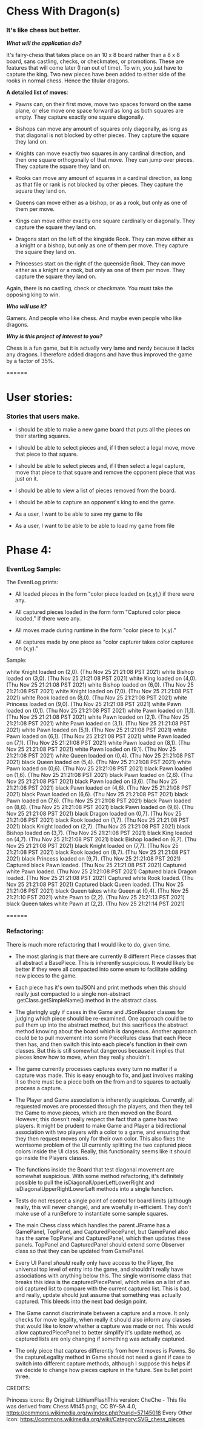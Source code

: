 # Chess With Dragon(s)
### It's like chess but better.

***What will the application do?***  

It's fairy-chess that takes place on an 10 x 8 board rather than a 8 x 8 board, sans castling, checks, or checkmates,
or promotions. These are features that will come later (I ran out of time). To win, you just have to capture the king. 
Two new pieces have been added to either side of the rooks in normal chess. Hence the titular dragons.

**A detailed list of moves**:
- Pawns can, on their first move, move two spaces forward on the same plane, or else move one space forward
  as long as both squares are empty. They capture exactly one square diagonally.


- Bishops can move any amount of squares only diagonally, as long as that diagonal is not blocked by other pieces. They
  capture the square they land on.


- Knights can move exactly two squares in any cardinal direction, and then one square orthogonally of that move. They
  can jump over pieces. They capture the square they land on.


- Rooks can move any amount of squares in a cardinal direction, as long as that file or rank is not blocked by other
  pieces. They capture the square they land on.


- Queens can move either as a bishop, or as a rook, but only as one of them per move.


- Kings can move either exactly one square cardinally or diagonally. They capture the square they land on.


- Dragons start on the left of the kingside Rook. They can move either as a knight or a bishop, but only as one of them
  per move. They capture the square they land on.


- Princesses start on the right of the queenside Rook. They can move either as a knight or a rook, but only as one of
  them per move. They capture the square they land on.


Again, there is no castling, check or checkmate. You must take the opposing king to win.

***Who will use it?***

Gamers. And people who like chess. And maybe even people who like dragons.

***Why is this project of interest to you?***

Chess is a fun game, but it is actually very lame and nerdy because it lacks any dragons. I therefore added dragons and
have thus improved the game by a factor of 35%.

======

# User stories: 
### Stories that users make.

- I should be able to make a new game board that puts all the pieces on their starting squares.


- I should be able to select pieces and, if I then select a legal move, move that piece to that square.


- I should be able to select pieces and, if I then select a legal capture, move that piece to that square and remove
  the opponent piece that was just on it.


- I should be able to view a list of pieces removed from the board.


- I should be able to capture an opponent's king to end the game.


- As a user, I want to be able to save my game to file


- As a user, I want to be able to be able to load my game from file 

# Phase 4:
### EventLog Sample:


The EventLog prints:

- All loaded pieces in the form "color piece loaded on (x,y),) if there were any.


- All captured pieces loaded in the form form "Captured color piece loaded," if there were any.


- All moves made during runtime in the form "color piece to (x,y)."


- All captures made by one piece as "color capturer takes color capturee on (x,y)."


Sample:

white Knight loaded on (2,0). (Thu Nov 25 21:21:08 PST 2021)
white Bishop loaded on (3,0). (Thu Nov 25 21:21:08 PST 2021)
white King loaded on (4,0). (Thu Nov 25 21:21:08 PST 2021)
white Bishop loaded on (6,0). (Thu Nov 25 21:21:08 PST 2021)
white Knight loaded on (7,0). (Thu Nov 25 21:21:08 PST 2021)
white Rook loaded on (8,0). (Thu Nov 25 21:21:08 PST 2021)
white Princess loaded on (9,0). (Thu Nov 25 21:21:08 PST 2021)
white Pawn loaded on (0,1). (Thu Nov 25 21:21:08 PST 2021)
white Pawn loaded on (1,1). (Thu Nov 25 21:21:08 PST 2021)
white Pawn loaded on (2,1). (Thu Nov 25 21:21:08 PST 2021)
white Pawn loaded on (3,1). (Thu Nov 25 21:21:08 PST 2021)
white Pawn loaded on (5,1). (Thu Nov 25 21:21:08 PST 2021)
white Pawn loaded on (6,1). (Thu Nov 25 21:21:08 PST 2021)
white Pawn loaded on (7,1). (Thu Nov 25 21:21:08 PST 2021)
white Pawn loaded on (8,1). (Thu Nov 25 21:21:08 PST 2021)
white Pawn loaded on (9,1). (Thu Nov 25 21:21:08 PST 2021)
white Queen loaded on (0,4). (Thu Nov 25 21:21:08 PST 2021)
black Queen loaded on (5,4). (Thu Nov 25 21:21:08 PST 2021)
white Pawn loaded on (0,6). (Thu Nov 25 21:21:08 PST 2021)
black Pawn loaded on (1,6). (Thu Nov 25 21:21:08 PST 2021)
black Pawn loaded on (2,6). (Thu Nov 25 21:21:08 PST 2021)
black Pawn loaded on (3,6). (Thu Nov 25 21:21:08 PST 2021)
black Pawn loaded on (4,6). (Thu Nov 25 21:21:08 PST 2021)
black Pawn loaded on (6,6). (Thu Nov 25 21:21:08 PST 2021)
black Pawn loaded on (7,6). (Thu Nov 25 21:21:08 PST 2021)
black Pawn loaded on (8,6). (Thu Nov 25 21:21:08 PST 2021)
black Pawn loaded on (9,6). (Thu Nov 25 21:21:08 PST 2021)
black Dragon loaded on (0,7). (Thu Nov 25 21:21:08 PST 2021)
black Rook loaded on (1,7). (Thu Nov 25 21:21:08 PST 2021)
black Knight loaded on (2,7). (Thu Nov 25 21:21:08 PST 2021)
black Bishop loaded on (3,7). (Thu Nov 25 21:21:08 PST 2021)
black King loaded on (4,7). (Thu Nov 25 21:21:08 PST 2021)
black Bishop loaded on (6,7). (Thu Nov 25 21:21:08 PST 2021)
black Knight loaded on (7,7). (Thu Nov 25 21:21:08 PST 2021)
black Rook loaded on (8,7). (Thu Nov 25 21:21:08 PST 2021)
black Princess loaded on (9,7). (Thu Nov 25 21:21:08 PST 2021)
Captured black Pawn loaded. (Thu Nov 25 21:21:08 PST 2021)
Captured white Pawn loaded. (Thu Nov 25 21:21:08 PST 2021)
Captured black Dragon loaded. (Thu Nov 25 21:21:08 PST 2021)
Captured white Rook loaded. (Thu Nov 25 21:21:08 PST 2021)
Captured black Queen loaded. (Thu Nov 25 21:21:08 PST 2021)
black Queen takes white Queen at (0,4). (Thu Nov 25 21:21:10 PST 2021)
white Pawn to (2,2). (Thu Nov 25 21:21:13 PST 2021)
black Queen takes white Pawn at (2,2). (Thu Nov 25 21:21:14 PST 2021)


======

### Refactoring:

There is much more refactoring that I would like to do, given time.

- The most glaring is that there are currently 8 different Piece classes that all abstract a BasePiece. This is 
  inherently suspicious. It would likely be better if they were all compacted into some enum to facilitate adding new
  pieces to the game.


- Each piece has it's own toJSON and print methods when this should really just compacted to a single non-abstract
  .getClass.getSimpleName() method in the abstract class.


- The glaringly ugly if cases in the Game and JSonReader classes for judging which piece should be re-examined. One
  approach could be to pull them up into the abstract method, but this sacrifices the abstract method knowing about the
  board which is dangerous. Another approach could be to pull movement into some PieceRules class that each Piece then
  has, and then switch this into each piece's function in their own classes. But this is still somewhat dangerous 
  because it implies that pieces know how to move, when they really shouldn't.


- The game currently processes captures every turn no matter if a capture was made. This is easy enough to fix, and just
  involves making it so there must be a piece both on the from and to squares to actually process a capture.


- The Player and Game association is inherently suspicious. Currently, all requested moves are processed through the 
  players, and then they tell the Game to move pieces, which are then moved on the Board. However, this doesn't really 
  respect the fact that a game has two players. It might be prudent to make Game and Player a bidirectional association
  with two players with a color to a game, and ensuring that they then request moves only for their own color. This also
  fixes the worrisome problem of the UI currently splitting the two captured piece colors inside the UI class. Really, 
  this functionality seems like it should go inside the Players classes.


- The functions inside the Board that test diagonal movement are somewhat suspicious. With some method refactoring, it's 
  definitely possible to pull the isDiagonalUpperLeftLowerRight and isDiagonalUpperRightLowerLeft methods into a single 
  function.


- Tests do not respect a single point of control for board limits (although really, this will never change), and are 
  woefully in-efficient. They don't make use of a runBefore to instantiate some sample squares.


- The main Chess class which handles the parent JFrame has a GamePanel, TopPanel, and CapturedPiecePanel, but GamePanel
  also has the same TopPanel and CapturedPanel, which then updates these panels. TopPanel and CapturedPanel should
  extend some Observer class so that they can be updated from GamePanel.


- Every UI Panel *should* really only have access to the Player, the universal top level of entry into the game, and 
  shouldn't really have associations with anything below this. The single worrisome class that breaks this idea is the
  capturedPiecePanel, which relies on a list of an old captured list to compare with the current captured list. This is 
  bad, and really, update should just assume that something was actually captured. This bleeds into the next bad design
  point.


- The Game cannot discriminate between a capture and a move. It only checks for move legality, when really it should 
  also inform any classes that would like to know whether a capture was made or not. This would allow capturedPiecePanel 
  to better simplify it's update method, as captured lists are only changing if something was actually captured.  


- The only piece that captures differently from how it moves is Pawns. So the captureLegality method in Game should not
  need a giant if case to switch into different capture methods, although I suppose this helps if we decide to change 
  how pieces capture in the future. See bullet point three.

CREDITS:

Princess icons: By Original: LithiumFlashThis version: CheChe - This file was derived from: Chess Mlt45.png:, CC BY-SA 4.0, https://commons.wikimedia.org/w/index.php?curid=57145018
Every Other Icon: https://commons.wikimedia.org/wiki/Category:SVG_chess_pieces


